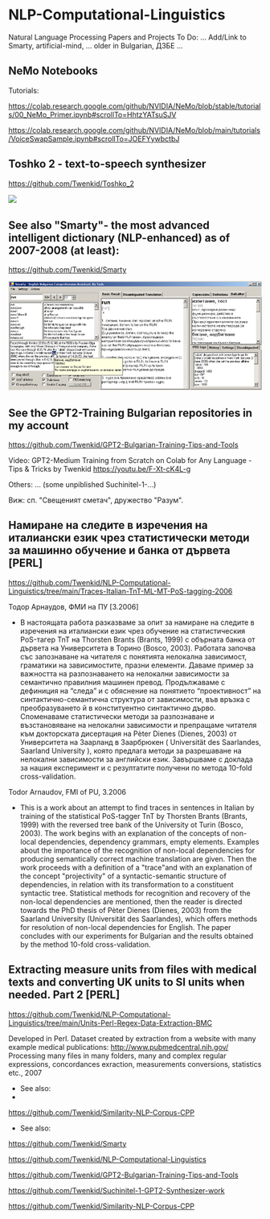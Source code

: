 # NLP-Computational-Linguistics
Natural Language Processing Papers and Projects
To Do: ... Add/Link to Smarty, artificial-mind, ... older in Bulgarian, ДЗБЕ ... 

## NeMo Notebooks

Tutorials:

https://colab.research.google.com/github/NVIDIA/NeMo/blob/stable/tutorials/00_NeMo_Primer.ipynb#scrollTo=HhtzYATsuSJV

https://colab.research.google.com/github/NVIDIA/NeMo/blob/main/tutorials/VoiceSwapSample.ipynb#scrollTo=JOEFYywbctbJ




## Toshko 2 - text-to-speech synthesizer

https://github.com/Twenkid/Toshko_2

<img src="https://user-images.githubusercontent.com/23367640/153290810-ef9e4e83-067e-48ec-b782-8e947632b7a0.png"></img>

## See also "Smarty"- the most advanced intelligent dictionary (NLP-enhanced) as of 2007-2008 (at least):

https://github.com/Twenkid/Smarty

<img src="https://github.com/Twenkid/Smarty/raw/master/smarty-pic1.png"></img>

## See the GPT2-Training Bulgarian repositories in my account

https://github.com/Twenkid/GPT2-Bulgarian-Training-Tips-and-Tools

Video: GPT2-Medium Training from Scratch on Colab for Any Language - Tips & Tricks by Twenkid
https://youtu.be/F-Xt-cK4L-g

Others: ... (some unpiblished Suchinitel-1-...)

Виж: сп. "Свещеният сметач", дружество "Разум".

## Намиране на следите в изречения на италиански език чрез статистически методи за машинно обучение и банка от дървета [PERL]
https://github.com/Twenkid/NLP-Computational-Linguistics/tree/main/Traces-Italian-TnT-ML-MT-PoS-tagging-2006

Тодор Арнаудов, ФМИ на ПУ [3.2006]
* В настоящата работа разказваме за опит за намиране на следите в изречения на италиански език чрез обучение на статистическия PoS-тагер TnT на Thorsten Brants (Brants, 1999) с обърната банка от дървета на Университета в Торино (Bosco, 2003). Работата започва със запознаване на читателя с понятията нелокална зависимост, граматики на зависимостите, празни елементи. Даваме пример за важността на разпознаването на нелокални зависимости за семантично правилния машинен превод. Продължаваме с дефиниция на “следа” и с обяснение на понятието “проективност” на синтактично-семантична  структура от зависимости, във връзка с преобразуването й в конституентно синтактично дърво. Споменаваме статистически методи за разпознаване и възстановяване на нелокални зависимости и препращаме читателя към докторската дисертация на Pèter Dienes (Dienes, 2003) от Университета на Заарланд в Заарбрюкен ( Universität des Saarlandes, Saarland University ), която предлага методи за разрешаване на нелокални зависимости за английски език. Завършваме с доклада за нашия експеримент и с резултатите получени по метода 10-fold cross-validation.

Todor Arnaudov, FMI of PU, 3.2006
* This is a work about an attempt to find traces in sentences in Italian by training of the statistical PoS-tagger TnT by Thorsten Brants (Brants, 1999) with the reversed tree bank of the University ot Turin (Bosco, 2003). The work begins with an explanation of the concepts of non-local dependencies, dependency grammars, empty elements. Examples about the importance of the recognition of non-local dependencies for producing semantically correct machine translation are given. Then the work proceeds with a definition of a "trace"and with an explanation of the concept "projectivity" of a syntactic-semantic structure of dependencies, in relation with its transformation to a constituent syntactic tree. Statistical methods for recognition and recovery of the non-local dependencies are mentioned, then the reader is directed towards the PhD thesis of Pèter Dienes (Dienes, 2003) from the Saarland University (Universität des Saarlandes), which offers methods for resolution of non-local dependencies for English. The paper concludes with our experiments for Bulgarian and the results obtained by the method 10-fold cross-validation. 


## Extracting measure units from files with medical texts and converting UK units to SI units when needed. Part 2 [PERL]
https://github.com/Twenkid/NLP-Computational-Linguistics/tree/main/Units-Perl-Regex-Data-Extraction-BMC

Developed in Perl. Dataset created by extraction from a website with many example medical publications: http://www.pubmedcentral.nih.gov/
Processing many files in many folders, many and complex regular expressions, concordances exraction, measurements conversions, statistics etc., 2007

* See also:
* 
https://github.com/Twenkid/Similarity-NLP-Corpus-CPP

* See also: 

https://github.com/Twenkid/Smarty

https://github.com/Twenkid/NLP-Computational-Linguistics

https://github.com/Twenkid/GPT2-Bulgarian-Training-Tips-and-Tools

https://github.com/Twenkid/Suchinitel-1-GPT2-Synthesizer-work

https://github.com/Twenkid/Similarity-NLP-Corpus-CPP


